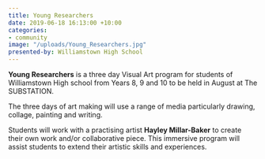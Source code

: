 ```yaml
---
title: Young Researchers
date: 2019-06-18 16:13:00 +10:00
categories:
- community
image: "/uploads/Young_Researchers.jpg"
presented-by: Williamstown High School
---
```


**Young Researchers** is a three day Visual Art program for students of Williamstown High school from Years 8, 9 and 10 to be held in August at The SUBSTATION.

The three days of art making will use a range of media particularly drawing, collage, painting and writing. 

Students will work with a practising artist **Hayley Millar-Baker** to create their own work and/or collaborative piece. This immersive program will assist students to extend their artistic skills and experiences.